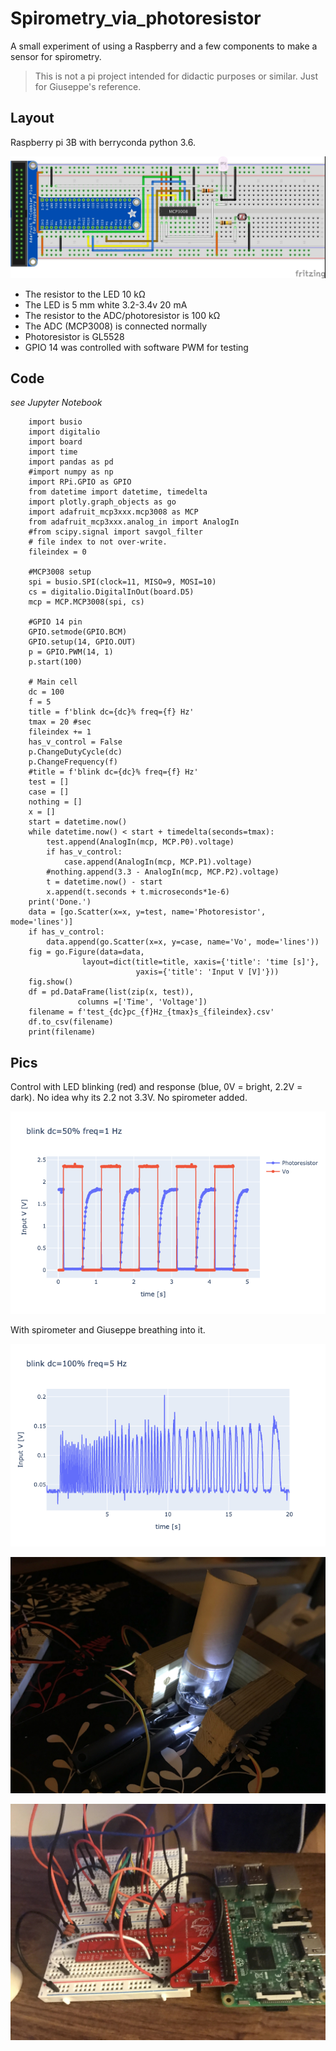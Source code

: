 # Spirometry_via_photoresistor
A small experiment of using a Raspberry and a few components to make a sensor for spirometry.

> This is not a pi project intended for didactic purposes or similar. Just for Giuseppe's reference.

## Layout

Raspberry pi 3B with berryconda python 3.6.

![photoresistor.jpg](photoresistor.jpg)

* The resistor to the LED 10 k&#8486;
* The LED is 5 mm white 3.2-3.4v 20 mA
* The resistor to the ADC/photoresistor is 100 k&#8486;
* The ADC (MCP3008) is connected normally
* Photoresistor is GL5528
* GPIO 14 was controlled with software PWM for testing

## Code

_see Jupyter Notebook_

        import busio
        import digitalio
        import board
        import time
        import pandas as pd
        #import numpy as np
        import RPi.GPIO as GPIO
        from datetime import datetime, timedelta
        import plotly.graph_objects as go
        import adafruit_mcp3xxx.mcp3008 as MCP
        from adafruit_mcp3xxx.analog_in import AnalogIn
        #from scipy.signal import savgol_filter
        # file index to not over-write.
        fileindex = 0

        #MCP3008 setup
        spi = busio.SPI(clock=11, MISO=9, MOSI=10)
        cs = digitalio.DigitalInOut(board.D5)
        mcp = MCP.MCP3008(spi, cs)

        #GPIO 14 pin
        GPIO.setmode(GPIO.BCM)
        GPIO.setup(14, GPIO.OUT)
        p = GPIO.PWM(14, 1)
        p.start(100)

        # Main cell
        dc = 100
        f = 5
        title = f'blink dc={dc}% freq={f} Hz'
        tmax = 20 #sec
        fileindex += 1
        has_v_control = False
        p.ChangeDutyCycle(dc)
        p.ChangeFrequency(f)
        #title = f'blink dc={dc}% freq={f} Hz'
        test = []
        case = []
        nothing = []
        x = []
        start = datetime.now()
        while datetime.now() < start + timedelta(seconds=tmax):
            test.append(AnalogIn(mcp, MCP.P0).voltage)
            if has_v_control:
                case.append(AnalogIn(mcp, MCP.P1).voltage)
            #nothing.append(3.3 - AnalogIn(mcp, MCP.P2).voltage)
            t = datetime.now() - start
            x.append(t.seconds + t.microseconds*1e-6)
        print('Done.')
        data = [go.Scatter(x=x, y=test, name='Photoresistor', mode='lines')]
        if has_v_control:
            data.append(go.Scatter(x=x, y=case, name='Vo', mode='lines'))
        fig = go.Figure(data=data,
                    layout=dict(title=title, xaxis={'title': 'time [s]'},
                                yaxis={'title': 'Input V [V]'}))
        fig.show()
        df = pd.DataFrame(list(zip(x, test)), 
                   columns =['Time', 'Voltage'])
        filename = f'test_{dc}pc_{f}Hz_{tmax}s_{fileindex}.csv'
        df.to_csv(filename)
        print(filename)

## Pics

Control with LED blinking (red) and response (blue, 0V = bright, 2.2V = dark). No idea why its 2.2 not 3.3V. No spirometer added.

![blink.png](blink.png)

With spirometer and Giuseppe breathing into it.

![no_blink.png](no_blink.png)

![spirometer.jpg](spirometer.jpg)

![pi.jpg](pi.jpg)




